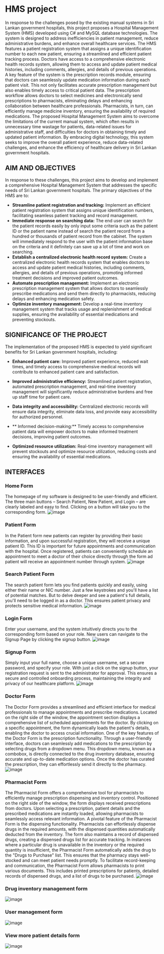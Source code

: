 # HMS project
In response to the challenges posed by the existing manual systems in Sri Lankan government hospitals, this project proposes a Hospital Management System (HMS) developed using C# and MySQL database technologies. The system is designed to address inefficiencies in patient management, reduce administrative burdens, and enhance overall healthcare services.
The HMS features a patient registration system that assigns a unique identification number to each new patient, ensuring a streamlined and efficient patient tracking process. Doctors have access to a comprehensive electronic health records system, allowing them to access and update patient medical histories, including comments, allergies, and details of previous operations.
A key feature of the system is the prescription records module, ensuring that doctors can seamlessly update medication information during each patient visit. This not only facilitates accurate prescription management but also enables timely access to critical patient data.
The prescription workflow allows doctors to select medicines and electronically send prescriptions to pharmacists, eliminating delays and enhancing collaboration between healthcare professionals. Pharmacists, in turn, can efficiently manage medicine inventory, ensuring the availability of required medications.
The proposed Hospital Management System aims to overcome the limitations of the current manual system, which often results in unnecessary time wastage for patients, data-related issues for administrative staff, and difficulties for doctors in obtaining timely and updated patient information. By embracing digital technology, this system seeks to improve the overall patient experience, reduce data-related challenges, and enhance the efficiency of healthcare delivery in Sri Lankan government hospitals.

## AIM AND OBJECTIVES
In response to these challenges, this project aims to develop and implement a comprehensive Hospital Management System that addresses the specific needs of Sri Lankan government hospitals. The primary objectives of the HMS are to:
* **Streamline patient registration and tracking:** Implement an efficient patient registration system that assigns unique identification numbers, facilitating seamless patient tracking and record management.
* **Immediate response on searching data:** The end user can search for the patient records easily by only input some criteria such as the patient ID or the patient name instead of search the patient record from a hundred or thousands of patient record from the cabinet. The system will immediately respond to the user with the patient information base on the criteria and it definitely can save up a lot of time and work on searching.
* **Establish a centralized electronic health record system:** Create a centralized electronic health records system that enables doctors to access and update patient medical histories, including comments, allergies, and details of previous operations, promoting informed treatment decisions and improved patient outcomes.
* **Automate prescription management:** Implement an electronic prescription management system that allows doctors to seamlessly prescribe medications and send them directly to pharmacists, reducing delays and enhancing medication safety.
* **Optimize inventory management:** Develop a real-time inventory management system that tracks usage and replenishment of medical supplies, ensuring the availability of essential medications and preventing stockouts.

## SIGNIFICANCE OF THE PROJECT
The implementation of the proposed HMS is expected to yield significant benefits for Sri Lankan government hospitals, including:
* **Enhanced patient care:** Improved patient experience, reduced wait times, and timely access to comprehensive medical records will contribute to enhanced patient care and satisfaction.

* **Improved administrative efficiency:** Streamlined patient registration, automated prescription management, and real-time inventory management will significantly reduce administrative burdens and free up staff time for patient care.

* **Data integrity and accessibility:** Centralized electronic records will ensure data integrity, eliminate data loss, and provide easy accessibility for authorized personnel.

* ** Informed decision-making:** Timely access to comprehensive patient data will empower doctors to make informed treatment decisions, improving patient outcomes.

* **Optimized resource utilization:** Real-time inventory management will prevent stockouts and optimize resource utilization, reducing costs and ensuring the availability of essential medications.

## INTERFACES

### Home Form
The homepage of my software is designed to be user-friendly and efficient. The three main buttons – Search Patient, New Patient, and Login – are clearly labeled and easy to find. Clicking on a button will take you to the corresponding form.
![image](https://github.com/nimeshkavindu/Hospital-Management-System-project/assets/124415338/24e3d5aa-7bae-43f3-ae89-6cd0a09c9917)

### Patient Form
In the Patient form new patients can register by providing their basic information, and upon successful registration, they will receive a unique patient ID. This ID is important for future appointments and communication with the hospital. Once registered, patients can conveniently schedule an appointment to meet a doctor of their choice directly through the form ad patient will receive an appointment number through system.
![image](https://github.com/nimeshkavindu/Hospital-Management-System-project/assets/124415338/4b7a1cba-79ab-48a6-9eeb-1ef6cbd42646)

### Search Patient Form
The search patient form lets you find patients quickly and easily, using either their name or NIC number. Just a few keystrokes and you'll have a list of potential matches. But to delve deeper and see a patient's full details, you'll need to be logged in as a doctor. This ensures patient privacy and protects sensitive medical information.
![image](https://github.com/nimeshkavindu/Hospital-Management-System-project/assets/124415338/673fd6fc-64db-4513-8d7d-2f3278526ac6)

### Login Form
Enter your username, and the system intuitively directs you to the corresponding form based on your role. New users can navigate to the Signup Page by clicking the signup button.
![image](https://github.com/nimeshkavindu/Hospital-Management-System-project/assets/124415338/3df4b45f-b6d9-4ea3-9e70-1ab9d3f10cbf)

### Signup Form
Simply input your full name, choose a unique username, set a secure password, and specify your role. With just a click on the signup button, your registration request is sent to the administrator for approval. This ensures a secure and controlled onboarding process, maintaining the integrity and privacy of our healthcare platform.
![image](https://github.com/nimeshkavindu/Hospital-Management-System-project/assets/124415338/3e6acf77-9d22-476b-aa62-965bd1c59ee9)

### Doctor Form
The Doctor Form provides a streamlined and efficient interface for medical professionals to manage appointments and prescribe medications. Located on the right side of the window, the appointment section displays a comprehensive list of scheduled appointments for the doctor. By clicking on a specific appointment, the form dynamically loads the patient's details, enabling the doctor to access crucial information.
One of the key features of the Doctor Form is the prescription functionality. Through a user-friendly interface, doctors can seamlessly add medications to the prescription by selecting drugs from a dropdown menu. This dropdown menu, known as a combobox, is directly connected to the drug inventory database, ensuring accurate and up-to-date medication options.
Once the doctor has curated the prescription, they can effortlessly send it directly to the pharmacy.
![image](https://github.com/nimeshkavindu/Hospital-Management-System-project/assets/124415338/c9484ac8-dbd9-4b55-966d-93bf9931142e)

### Pharmacist Form
The Pharmacist Form offers a comprehensive tool for pharmacists to efficiently manage prescription dispensing and inventory control. Positioned on the right side of the window, the form displays received prescriptions from doctors. Upon selecting a prescription, patient details and the prescribed medications are instantly loaded, allowing pharmacists to seamlessly access relevant information.
A pivotal feature of the Pharmacist Form is the dispensing functionality. Pharmacists can effortlessly dispense drugs in the required amounts, with the dispensed quantities automatically deducted from the inventory. The form also maintains a record of dispensed drugs, creating a dispensed drugs list for accurate tracking.
In instances where a particular drug is unavailable in the inventory or the required quantity is insufficient, the Pharmacist Form automatically adds the drug to the "Drugs to Purchase" list. This ensures that the pharmacy stays well-stocked and can meet patient needs promptly.
To facilitate record-keeping and communication, the Pharmacist Form allows pharmacists to print various documents. This includes printed prescriptions for patients, detailed records of dispensed drugs, and a list of drugs to be purchased. 
![image](https://github.com/nimeshkavindu/Hospital-Management-System-project/assets/124415338/43664448-9940-4005-8505-ce4003d0b33a)

### Drug inventory management form

![image](https://github.com/nimeshkavindu/Hospital-Management-System-project/assets/124415338/b62c0585-be0f-4ed0-9c67-4d83809cf95d)

### User management form

![image](https://github.com/nimeshkavindu/Hospital-Management-System-project/assets/124415338/4628ffeb-d7b2-4f46-bfb1-ad0b3debd113)

### View more patient details form

![image](https://github.com/nimeshkavindu/Hospital-Management-System-project/assets/124415338/9152a742-55e3-41b5-9cc3-67ad826c060c)






